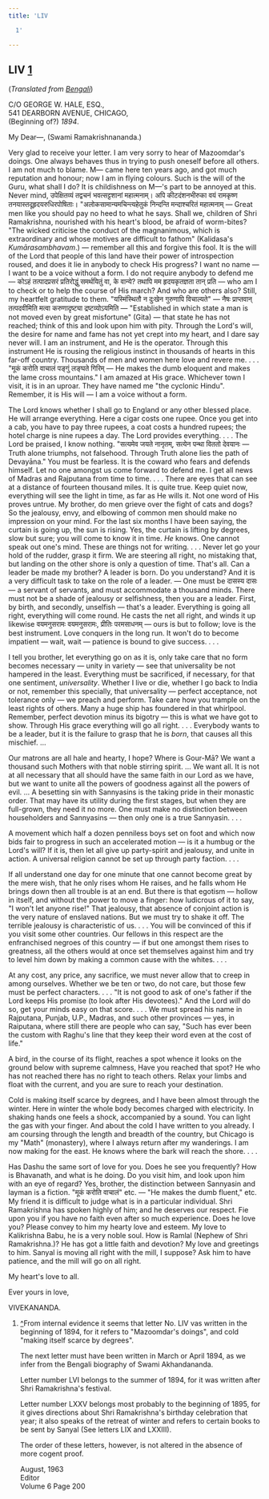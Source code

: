 ```yaml
---
title: 'LIV

  1'

---
```





  

  


## LIV [1](#fn1)

(*Translated from [Bengali](b7143e6054.pdf)*)

C/O GEORGE W. HALE, ESQ.,  
541 DEARBORN AVENUE, CHICAGO,  
(Beginning of?) *1894*.

My Dear—, (Swami Ramakrishnananda.)

Very glad to receive your letter. I am very sorry to hear of Mazoomdar's
doings. One always behaves thus in trying to push oneself before all
others. I am not much to blame. M— came here ten years ago, and got much
reputation and honour; now I am in flying colours. Such is the will of
the Guru, what shall I do? It is childishness on M—'s part to be annoyed
at this. Never mind, उपेक्षितव्यं तद्वचनं भवत्सट्टशानां महात्मनाम्। अपि
कीटदंशनभीरुका वयं रामकृष्ण तनयास्तदूहृदयरुधिरपोषिताः।
"अलोकसामान्यमचिन्त्यहेतुकं निन्दन्ति मन्दाश्चरितं महात्मनाम् — Great men
like you should pay no heed to what he says. Shall we, children of Shri
Ramakrishna, nourished with his heart's blood, be afraid of worm-bites?
"The wicked criticise the conduct of the magnanimous, which is
extraordinary and whose motives are difficult to fathom" (Kalidasa's
*Kumārasambhavam*.) — remember all this and forgive this fool. It is the
will of the Lord that people of this land have their power of
introspection roused, and does it lie in anybody to check His progress?
I want no name — I want to be a voice without a form. I do not require
anybody to defend me — कोऽहं तत्पादप्रसरं प्रतिरोद्धुं समर्थयितुं वा, के
वान्ये? तथापि मम हृदयकृतज्ञता तान् प्रति — who am I to check or to help
the course of His march? And who are others also? Still, my heartfelt
gratitude to them. "यस्मिंस्थितौ न दुःखेन गुरुणापि विचाल्यते" — नैषः
प्राप्तवान् तत्पदवीमिति मत्वा करुणादृष्ट्या द्रष्टव्योऽयमिति —
"Established in which state a man is not moved even by great misfortune"
(Gita) — that state he has not reached; think of this and look upon him
with pity. Through the Lord's will, the desire for name and fame has not
yet crept into my heart, and I dare say never will. I am an instrument,
and He is the operator. Through this instrument He is rousing the
religious instinct in thousands of hearts in this far-off country.
Thousands of men and women here love and revere me. . . . "मूकं करोति
वाचालं पङ्गुं लङ्घते गिरिम् — He makes the dumb eloquent and makes the
lame cross mountains." I am amazed at His grace. Whichever town I visit,
it is in an uproar. They have named me "the cyclonic Hindu". Remember,
it is His will — I am a voice without a form.

The Lord knows whether I shall go to England or any other blessed place.
He will arrange everything. Here a cigar costs one rupee. Once you get
into a cab, you have to pay three rupees, a coat costs a hundred rupees;
the hotel charge is nine rupees a day. The Lord provides everything. . .
. The Lord be praised, I know nothing. "सत्यमेव जयते नानृतम्, सत्येन
पन्था विततो देवयानः — Truth alone triumphs, not falsehood. Through Truth
alone lies the path of Devayāna." You must be fearless. It is the coward
who fears and defends himself. Let no one amongst us come forward to
defend me. I get all news of Madras and Rajputana from time to time. . .
. There are eyes that can see at a distance of fourteen thousand miles.
It is quite true. Keep quiet now, everything will see the light in time,
as far as He wills it. Not one word of His proves untrue. My brother, do
men grieve over the fight of cats and dogs? So the jealousy, envy, and
elbowing of common men should make no impression on your mind. For the
last six months I have been saying, the curtain is going up, the sun is
rising. Yes, the curtain is lifting by degrees, slow but sure; you will
come to know it in time. *He* knows. One cannot speak out one's mind.
These are things not for writing. . . . Never let go your hold of the
rudder, grasp it firm. We are steering all right, no mistaking that, but
landing on the other shore is only a question of time. That's all. Can a
leader be made my brother? A leader is born. Do you understand? And it
is a very difficult task to take on the role of a leader. — One must be
दासस्य दासः — a servant of servants, and must accommodate a thousand
minds. There must not be a shade of jealousy or selfishness, then you
are a leader. First, by birth, and secondly, unselfish — that's a
leader. Everything is going all right, everything will come round. He
casts the net all right, and winds it up likewise वयमनुसरामः वयमनुसरामः,
प्रीतिः परमसाधनम् — ours is but to follow; love is the best instrument.
Love conquers in the long run. It won't do to become impatient — wait,
wait — patience is bound to give success. . . .

I tell you brother, let everything go on as it is, only take care that
no form becomes necessary — unity in variety — see that universality be
not hampered in the least. Everything must be sacrificed, if necessary,
for that one sentiment, *universality*. Whether I live or die, whether I
go back to India or not, remember this specially, that universality —
perfect acceptance, not tolerance only — we preach and perform. Take
care how you trample on the least rights of others. Many a huge ship has
foundered in that whirlpool. Remember, perfect devotion minus its
bigotry — this is what we have got to show. Through His grace everything
will go all right. . . . Everybody wants to be a leader, but it is the
failure to grasp that he is *born*, that causes all this mischief. ...

Our matrons are all hale and hearty, I hope? Where is Gour-Mā? We want a
thousand such Mothers with that noble stirring spirit. ... We want all.
It is not at all necessary that all should have the same faith in our
Lord as we have, but we want to unite all the powers of goodness against
all the powers of evil. ... A besetting sin with Sannyasins is the
taking pride in their monastic order. That may have its utility during
the first stages, but when they are full-grown, they need it no more.
One must make no distinction between householders and Sannyasins — then
only one is a true Sannyasin. . . .

A movement which half a dozen penniless boys set on foot and which now
bids fair to progress in such an accelerated motion — is it a humbug or
the Lord's will? If it is, then let all give up party-spirit and
jealousy, and unite in action. A universal religion cannot be set up
through party faction. . . .

If all understand one day for one minute that one cannot become great by
the mere wish, that he only rises whom He raises, and he falls whom He
brings down then all trouble is at an end. But there is that egotism —
hollow in itself, and without the power to move a finger: how ludicrous
of it to say, "I won't let anyone rise!" That jealousy, that absence of
conjoint action is the very nature of enslaved nations. But we must try
to shake it off. The terrible jealousy is characteristic of us. . . .
You will be convinced of this if you visit some other countries. Our
fellows in this respect are the enfranchised negroes of this country —
if but one amongst them rises to greatness, all the others would at once
set themselves against him and try to level him down by making a common
cause with the whites. . . .

At any cost, any price, any sacrifice, we must never allow that to creep
in among ourselves. Whether we be ten or two, do not care, but those few
must be perfect characters. . . . "It is not good to ask of one's father
if the Lord keeps His promise (to look after His devotees)." And the
Lord *will* do so, get your minds easy on that score. . . . We must
spread his name in Rajputana, Punjab, U.P., Madras, and such other
provinces — yes, in Raiputana, where still there are people who can say,
"Such has ever been the custom with Raghu's line that they keep their
word even at the cost of life."

A bird, in the course of its flight, reaches a spot whence it looks on
the ground below with supreme calmness, Have you reached that spot? He
who has not reached there has no right to teach others. Relax your limbs
and float with the current, and you are sure to reach your destination.

Cold is making itself scarce by degrees, and I have been almost through
the winter. Here in winter the whole body becomes charged with
electricity. In shaking hands one feels a shock, accompanied by a sound.
You can light the gas with your finger. And about the cold I have
written to you already. I am coursing through the length and breadth of
the country, but Chicago is my "Math" (monastery), where I always return
after my wanderings. I am now making for the east. He knows where the
bark will reach the shore. . . .

Has Dashu the same sort of love for you. Does he see you frequently? How
is Bhavanath, and what is he doing. Do you visit him, and look upon him
with an eye of regard? Yes, brother, the distinction between Sannyasin
and layman is a fiction. "मूकं करोति वाचालं" etc. — "He makes the dumb
fluent," etc. My friend it is difficult to judge what is in a particular
individual. Shri Ramakrishna has spoken highly of him; and he deserves
our respect. Fie upon you if you have no faith even after so much
experience. Does he love you? Please convey to him my hearty love and
esteem. My love to Kalikrishna Babu, he is a very noble soul. How is
Ramlal (Nephew of Shri Ramakrishna.)? He has got a little faith and
devotion? My love and greetings to him. Sanyal is moving all right with
the mill, I suppose? Ask him to have patience, and the mill will go on
all right.

My heart's love to all. 

Ever yours in love,

VIVEKANANDA.

1.  [^](#txt1)From internal evidence it seems that letter No. LIV vas
    written in the beginning of 1894, for it refers to "Mazoomdar's
    doings", and cold "making itself scarce by degrees".  
      
    The next letter must have been written in March or April 1894, as we
    infer from the Bengali biography of Swami Akhandananda.  
      
    Letter number LVI belongs to the summer of 1894, for it was written
    after Shri Ramakrishna's festival.  
      
    Letter number LXXV belongs most probably to the beginning of 1895,
    for it gives directions about Shri Ramakrishna's birthday
    celebration that year; it also speaks of the retreat of winter and
    refers to certain books to be sent by Sanyal (See letters LIX and
    LXXIII).  
      
    The order of these letters, however, is not altered in the absence
    of more cogent proof.  
      
    August, 1963  
    Editor  
    Volume 6 Page 200


